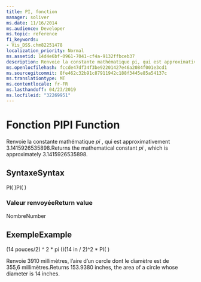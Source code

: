 ```yaml
---
title: PI, fonction
manager: soliver
ms.date: 11/16/2014
ms.audience: Developer
ms.topic: reference
f1_keywords:
- Vis_DSS.chm82251478
localization_priority: Normal
ms.assetid: 14d4e6bf-0961-7041-cf4a-9132ffbceb37
description: Renvoie la constante mathématique pi, qui est approximativement 3.1415926535898.
ms.openlocfilehash: fccde47df34f3be92201427e46a2084f001e3cd1
ms.sourcegitcommit: 8fe462c32b91c87911942c188f3445e85a54137c
ms.translationtype: MT
ms.contentlocale: fr-FR
ms.lasthandoff: 04/23/2019
ms.locfileid: "32269951"
---
```

# <a name="pi-function"></a><span data-ttu-id="bbf41-103">Fonction PI</span><span class="sxs-lookup"><span data-stu-id="bbf41-103">PI Function</span></span>

<span data-ttu-id="bbf41-104">Renvoie la constante mathématique *pi* , qui est approximativement 3.1415926535898.</span><span class="sxs-lookup"><span data-stu-id="bbf41-104">Returns the mathematical constant  *pi*  , which is approximately 3.1415926535898.</span></span> 
  
## <a name="syntax"></a><span data-ttu-id="bbf41-105">Syntaxe</span><span class="sxs-lookup"><span data-stu-id="bbf41-105">Syntax</span></span>

<span data-ttu-id="bbf41-106">PI( )</span><span class="sxs-lookup"><span data-stu-id="bbf41-106">PI( )</span></span>
  
### <a name="return-value"></a><span data-ttu-id="bbf41-107">Valeur renvoyée</span><span class="sxs-lookup"><span data-stu-id="bbf41-107">Return value</span></span>

<span data-ttu-id="bbf41-108">Nombre</span><span class="sxs-lookup"><span data-stu-id="bbf41-108">Number</span></span>
  
## <a name="example"></a><span data-ttu-id="bbf41-109">Exemple</span><span class="sxs-lookup"><span data-stu-id="bbf41-109">Example</span></span>

<span data-ttu-id="bbf41-110">(14 pouces/2) ^ 2 \* pi ()</span><span class="sxs-lookup"><span data-stu-id="bbf41-110">(14 in / 2)^2 \* PI( )</span></span> 
  
<span data-ttu-id="bbf41-111">Renvoie 3910 millimètres, l’aire d’un cercle dont le diamètre est de 355,6 millimètres.</span><span class="sxs-lookup"><span data-stu-id="bbf41-111">Returns 153.9380 inches, the area of a circle whose diameter is 14 inches.</span></span> 
  

